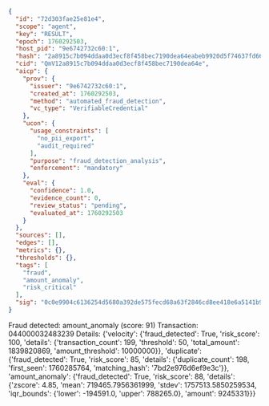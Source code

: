 ```json
{
  "id": "72d303fae25e81e4",
  "scope": "agent",
  "key": "RESULT",
  "epoch": 1760292503,
  "host_pid": "9e6742732c60:1",
  "hash": "2a8915c7b094ddaa0d3ecf8f458bec7190dea64eabeb9920d5f74637fd6698af",
  "cid": "QmV12a8915c7b094ddaa0d3ecf8f458bec7190dea64e",
  "aicp": {
    "prov": {
      "issuer": "9e6742732c60:1",
      "created_at": 1760292503,
      "method": "automated_fraud_detection",
      "vc_type": "VerifiableCredential"
    },
    "ucon": {
      "usage_constraints": [
        "no_pii_export",
        "audit_required"
      ],
      "purpose": "fraud_detection_analysis",
      "enforcement": "mandatory"
    },
    "eval": {
      "confidence": 1.0,
      "evidence_count": 0,
      "review_status": "pending",
      "evaluated_at": 1760292503
    }
  },
  "sources": [],
  "edges": [],
  "metrics": {},
  "thresholds": {},
  "tags": [
    "fraud",
    "amount_anomaly",
    "risk_critical"
  ],
  "sig": "0c0e9904c6136254d5680a392de575fecd68a63f2846cd8ee418e6a5141b9de2"
}
```

Fraud detected: amount_anomaly (score: 91)
Transaction: 044000032483239
Details: {'velocity': {'fraud_detected': True, 'risk_score': 100, 'details': {'transaction_count': 199, 'threshold': 50, 'total_amount': 1839820869, 'amount_threshold': 10000000}}, 'duplicate': {'fraud_detected': True, 'risk_score': 85, 'details': {'duplicate_count': 198, 'first_seen': 1760285764, 'matching_hash': '7bd2e976d6ef9e3c'}}, 'amount_anomaly': {'fraud_detected': True, 'risk_score': 88, 'details': {'zscore': 4.85, 'mean': 719465.7956361999, 'stdev': 1757513.5850259534, 'iqr_bounds': {'lower': -194591.0, 'upper': 788265.0}, 'amount': 9245331}}}